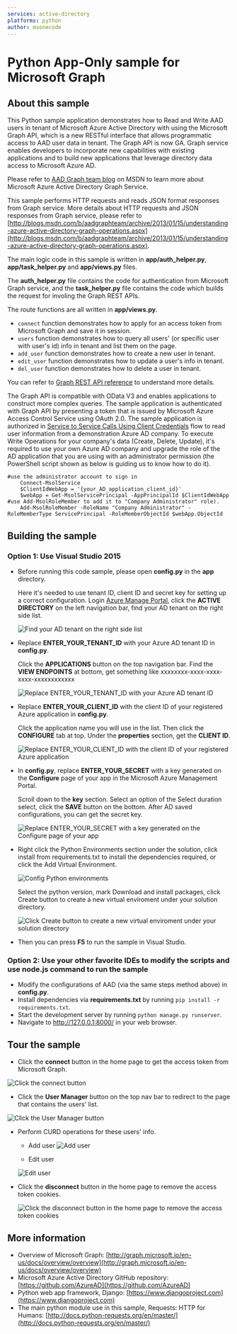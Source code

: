 ```yaml
---
services: active-directory
platforms: python
author: msonecode
---
```


# Python App-Only sample for Microsoft Graph

## About this sample
This Python sample application demonstrates how to Read and Write AAD users in tenant of Microsoft Azure Active Directory with using the Microsoft Graph API, which is a new RESTful interface that allows programmatic access to AAD user data in tenant. The Graph API is now GA. Graph service enables developers to incorporate new capabilities with existing applications and to build new applications that leverage directory data access to Microsoft Azure AD.

Please refer to [AAD Graph team blog](http://blogs.msdn.com/b/aadgraphteam/) on MSDN to learn more about Microsoft Azure Active Directory Graph Service.

This sample performs HTTP requests and reads JSON format responses from Graph service. More details about HTTP requests and JSON responses from Graph service, please refer to [http://blogs.msdn.com/b/aadgraphteam/archive/2013/01/15/understanding-azure-active-directory-graph-operations.aspx](http://blogs.msdn.com/b/aadgraphteam/archive/2013/01/15/understanding-azure-active-directory-graph-operations.aspx).

The main logic code in this sample is written in **app/auth_helper.py**, **app/task_helper.py** and **app/views.py** files.

The **auth_helper.py** file contains the code for authentication from Microsoft Graph service, and the **task_helper.py** file contains the code which builds the request for involing the Graph REST APIs.

The route functions are all written in **app/views.py**.


- `connect` function demonstrates how to apply for an access token from Microsoft Graph and save it in session.
- `users` function demonstrates how to query all users' (or specific user with user's id) info in tenant and list them on the page.
- `add_user` function demonstrates how to create a new user in tenant.
- `edit_user` function demonstrates how to update a user's info in tenant.
- `del_user` function demonstrates how to delete a user in tenant.

You can refer to [Graph REST API reference](http://graph.microsoft.io/en-us/docs/api-reference/v1.0/resources/user) to understand more details.

The Graph API is compatible with OData V3 and enables applications to construct more complex queries. The sample application is authenticated with Graph API by presenting a token that is issued by Microsoft Azure Access Control Service using OAuth 2.0. The sample application is authorized in [Service to Service Calls Using Client Credentials](https://msdn.microsoft.com/en-us/library/azure/dn645543.aspx?f=255&MSPPError=-2147217396) flow to read user information from a demonstration Azure AD company. To execute Write Operations for your company's data (Create, Delete, Update), it's required to use your own Azure AD company and upgrade the role of the AD application that you are using with an administrator permission (the PowerShell script shown as below is guiding us to know how to do it).

```
#use the administrator account to sign in
    Connect-MsolService
    $ClientIdWebApp = '{your_AD_application_client_id}'
    $webApp = Get-MsolServicePrincipal -AppPrincipalId $ClientIdWebApp
#use Add-MsolRoleMember to add it to "Company Administrator" role).
    Add-MsolRoleMember -RoleName "Company Administrator" -RoleMemberType ServicePrincipal -RoleMemberObjectId $webApp.ObjectId
```

## Building the sample

### Option 1: Use Visual Studio 2015
- Before running this code sample, please open **config.py** in the **app** directory.

    Here it's needed to use tenant ID, client ID and secret key for setting up a correct configuration. Login [Azure Manage Portal](https://manage.windowsazure.com/), click the **ACTIVE DIRECTORY** on the left navigation bar, find your AD tenant on the right side list.

    ![Find your AD tenant on the right side list](./Images/1.png)


- Replace **ENTER_YOUR_TENANT_ID** with your Azure AD tenant ID in **config.py**.

    Click the **APPLICATIONS** button on the top navigation bar. Find the **VIEW ENDPOINTS** at bottom, get something like xxxxxxxx-xxxx-xxxx-xxxx-xxxxxxxxxxxx

    ![Replace ENTER_YOUR_TENANT_ID with your Azure AD tenant ID](./Images/2.png)

- Replace **ENTER_YOUR_CLIENT_ID** with the client ID of your registered Azure application in **config.py**.

    Click the application name you will use in the list. Then click the **CONFIGURE** tab at top. Under the **properties** section, get the **CLIENT ID**.

    ![Replace ENTER_YOUR_CLIENT_ID with the client ID of your registered Azure application](./Images/3.png)

- In **config.py**, replace **ENTER_YOUR_SECRET** with a key generated on the **Configure** page of your app in the Microsoft Azure Management Portal.

    Scroll down to the **key** section. Select an option of the Select duration select, click the **SAVE** button on the bottom. After AD saved configurations, you can get the secret key.

    ![Replace ENTER_YOUR_SECRET with a key generated on the Configure page of your app](./Images/4.png)

- Right click the Python Environments section under the solution, click install from requirements.txt to install the dependencies required, or click the Add Virtual Environment.

    ![Config Python environments](./Images/addenv.PNG)

    Select the python version, mark Download and install packages, click Create button to create a new virtual enviroment under your solution directory.

    ![Click Create button to create a new virtual enviroment under your solution directory](./Images/addenvdialog.PNG)

- Then you can press **F5** to run the sample in Visual Studio.

### Option 2: Use your other favorite IDEs to modify the scripts and use node.js command to run the sample
- Modify the configurations of AAD (via the same steps method above) in **config.py**.
- Install dependencies via **requirements.txt** by running `pip install -r requirements.txt`.
- Start the development server by running `python manage.py runserver`.
- Navigate to http://127.0.0.1:8000/ in your web browser.

## Tour the sample
- Click the **connect** button in the home page to get the access token from Microsoft Graph.

![Click the connect button](./Images/5.png)

- Click the **User Manager** button on the top nav bar to redirect to the page that contains the users' list.

![Click the User Manager button](./Images/6.png)

- Perform CURD operations for these users' info.
    - Add user
    ![Add user](./Images/7.png)

    - Edit user

    ![Edit user](./Images/8.png)

- Click the **disconnect** button in the home page to remove the access token cookies.

    ![Click the disconnect button in the home page to remove the access token cookies](./Images/9.png)

## More information
- Overview of Microsoft Graph: [http://graph.microsoft.io/en-us/docs/overview/overview](http://graph.microsoft.io/en-us/docs/overview/overview)
- Microsoft Azure Active Directory GitHub repository:
[https://github.com/AzureAD](https://github.com/AzureAD)
- Python web app framework, Django: [https://www.djangoproject.com](https://www.djangoproject.com)
- The main python module use in this sample, Requests: HTTP for Humans: [http://docs.python-requests.org/en/master/](http://docs.python-requests.org/en/master/)

